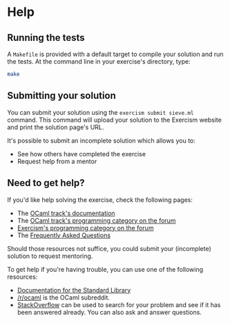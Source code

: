 # Help

## Running the tests

A `Makefile` is provided with a default target to compile your solution and run the tests. At the command line in your exercise's directory, type:

```bash
make
```

## Submitting your solution

You can submit your solution using the `exercism submit sieve.ml` command.
This command will upload your solution to the Exercism website and print the solution page's URL.

It's possible to submit an incomplete solution which allows you to:

- See how others have completed the exercise
- Request help from a mentor

## Need to get help?

If you'd like help solving the exercise, check the following pages:

- The [OCaml track's documentation](https://exercism.org/docs/tracks/ocaml)
- The [OCaml track's programming category on the forum](https://forum.exercism.org/c/programming/ocaml)
- [Exercism's programming category on the forum](https://forum.exercism.org/c/programming/5)
- The [Frequently Asked Questions](https://exercism.org/docs/using/faqs)

Should those resources not suffice, you could submit your (incomplete) solution to request mentoring.

To get help if you're having trouble, you can use one of the following resources:

- [Documentation for the Standard Library](http://caml.inria.fr/pub/docs/manual-ocaml/libref/index.html)
- [/r/ocaml](https://www.reddit.com/r/ocaml) is the OCaml subreddit.
- [StackOverflow](http://stackoverflow.com/questions/tagged/ocaml) can be used to search for your problem and see if it has been answered already. You can also ask and answer questions.